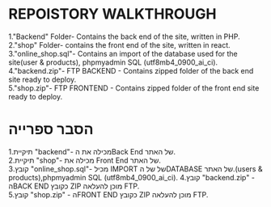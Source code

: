 
<H1>REPOISTORY WALKTHROUGH</H1>
1."Backend" Folder- Contains the back end of the site, written in PHP. <BR>
2."shop" Folder- contains the front end of the site, written in react. <BR>
3."online_shop.sql"- Contains an import of the database used for the site(user & products), phpmyadmin SQL (utf8mb4_0900_ai_ci). <BR>
4."backend.zip"- FTP BACKEND - Contains zipped folder of the back end site ready to deploy. <BR>
5."shop.zip"- FTP FRONTEND - Contains zipped folder of the front end site ready to deploy.<BR>
<H1>הסבר ספרייה</H1>
1.תיקיית "backend"- מכילה את הBack End של האתר.<BR>
2.תיקיית "shop"- מכילה את Front End של האתר.<BR>
3.קובץ "online_shop.sql"- מכיל IMPORT של של הDATABASE של האתר.(users & products),phpmyadmin SQL (utf8mb4_0900_ai_ci).  
 4.קובץ "backend.zip" - הBACK END כקובץ ZIP מוכן להעלאה FTP.
<BR> 5.קובץ "shop.zip" - הFRONT END כקובץ ZIP מוכן להעלאה FTP.

